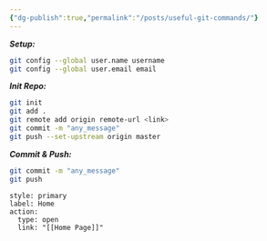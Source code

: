 ```yaml
---
{"dg-publish":true,"permalink":"/posts/useful-git-commands/"}
---
```


***Setup:***
```bash
git config --global user.name username
git config --global user.email email
```

***Init Repo:***
```bash
git init
git add .
git remote add origin remote-url <link>
git commit -m "any_message"
git push --set-upstream origin master
```

***Commit & Push:***
```bash
git commit -m "any_message"
git push
```

```meta-bind-button
style: primary
label: Home
action:
  type: open
  link: "[[Home Page]]"
```